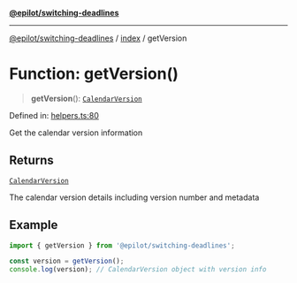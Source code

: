 [**@epilot/switching-deadlines**](../../README.md)

***

[@epilot/switching-deadlines](../../modules.md) / [index](../README.md) / getVersion

# Function: getVersion()

> **getVersion**(): [`CalendarVersion`](../interfaces/CalendarVersion.md)

Defined in: [helpers.ts:80](https://github.com/epilot-dev/switching-deadlines/blob/399b2cc39d63ef20d5c31e06d92ee448511e691c/src/helpers.ts#L80)

Get the calendar version information

## Returns

[`CalendarVersion`](../interfaces/CalendarVersion.md)

The calendar version details including version number and metadata

## Example

```typescript
import { getVersion } from '@epilot/switching-deadlines';

const version = getVersion();
console.log(version); // CalendarVersion object with version info
```
